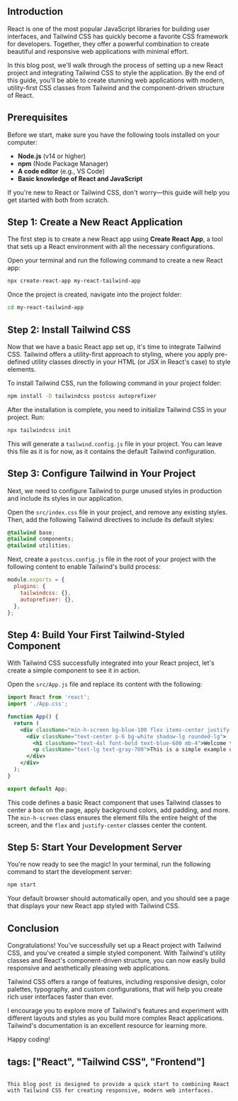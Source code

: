 
  ## Introduction

  React is one of the most popular JavaScript libraries for building user interfaces, and Tailwind CSS has quickly become a favorite CSS framework for developers. Together, they offer a powerful combination to create beautiful and responsive web applications with minimal effort.

  In this blog post, we'll walk through the process of setting up a new React project and integrating Tailwind CSS to style the application. By the end of this guide, you'll be able to create stunning web applications with modern, utility-first CSS classes from Tailwind and the component-driven structure of React.

  ## Prerequisites

  Before we start, make sure you have the following tools installed on your computer:

  - **Node.js** (v14 or higher)
  - **npm** (Node Package Manager)
  - **A code editor** (e.g., VS Code)
  - **Basic knowledge of React and JavaScript**

  If you're new to React or Tailwind CSS, don't worry—this guide will help you get started with both from scratch.

  ## Step 1: Create a New React Application

  The first step is to create a new React app using **Create React App**, a tool that sets up a React environment with all the necessary configurations.

  Open your terminal and run the following command to create a new React app:

  ```bash
  npx create-react-app my-react-tailwind-app
````

Once the project is created, navigate into the project folder:

```bash
cd my-react-tailwind-app
```

## Step 2: Install Tailwind CSS

Now that we have a basic React app set up, it's time to integrate Tailwind CSS. Tailwind offers a utility-first approach to styling, where you apply pre-defined utility classes directly in your HTML (or JSX in React's case) to style elements.

To install Tailwind CSS, run the following command in your project folder:

```bash
npm install -D tailwindcss postcss autoprefixer
```

After the installation is complete, you need to initialize Tailwind CSS in your project. Run:

```bash
npx tailwindcss init
```

This will generate a `tailwind.config.js` file in your project. You can leave this file as it is for now, as it contains the default Tailwind configuration.

## Step 3: Configure Tailwind in Your Project

Next, we need to configure Tailwind to purge unused styles in production and include its styles in our application.

Open the `src/index.css` file in your project, and remove any existing styles. Then, add the following Tailwind directives to include its default styles:

```css
@tailwind base;
@tailwind components;
@tailwind utilities;
```

Next, create a `postcss.config.js` file in the root of your project with the following content to enable Tailwind's build process:

```javascript
module.exports = {
  plugins: {
    tailwindcss: {},
    autoprefixer: {},
  },
};
```

## Step 4: Build Your First Tailwind-Styled Component

With Tailwind CSS successfully integrated into your React project, let's create a simple component to see it in action.

Open the `src/App.js` file and replace its content with the following:

```jsx
import React from 'react';
import './App.css';

function App() {
  return (
    <div className="min-h-screen bg-blue-100 flex items-center justify-center">
      <div className="text-center p-6 bg-white shadow-lg rounded-lg">
        <h1 className="text-4xl font-bold text-blue-600 mb-4">Welcome to React with Tailwind CSS!</h1>
        <p className="text-lg text-gray-700">This is a simple example of a React component styled with Tailwind's utility classes.</p>
      </div>
    </div>
  );
}

export default App;
```

This code defines a basic React component that uses Tailwind classes to center a box on the page, apply background colors, add padding, and more. The `min-h-screen` class ensures the element fills the entire height of the screen, and the `flex` and `justify-center` classes center the content.

## Step 5: Start Your Development Server

You're now ready to see the magic! In your terminal, run the following command to start the development server:

```bash
npm start
```

Your default browser should automatically open, and you should see a page that displays your new React app styled with Tailwind CSS.

## Conclusion

Congratulations! You've successfully set up a React project with Tailwind CSS, and you've created a simple styled component. With Tailwind's utility classes and React's component-driven structure, you can now easily build responsive and aesthetically pleasing web applications.

Tailwind CSS offers a range of features, including responsive design, color palettes, typography, and custom configurations, that will help you create rich user interfaces faster than ever.

I encourage you to explore more of Tailwind's features and experiment with different layouts and styles as you build more complex React applications. Tailwind's documentation is an excellent resource for learning more.

Happy coding!

## tags: \["React", "Tailwind CSS", "Frontend"]

```

This blog post is designed to provide a quick start to combining React with Tailwind CSS for creating responsive, modern web interfaces.
```
